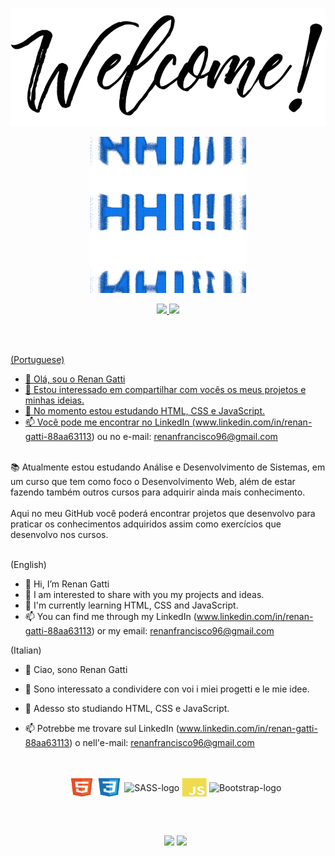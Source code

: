 <p align="center">
  <img src="./src/imagens/welcome.png">
</p>

<p align="center">
  <img width="250" src="./src/imagens/name.gif">
</p>

<div align="center">
  <a href="https://github.com/gatti96">
  <img height="160em" src="https://github-readme-stats.vercel.app/api?username=gatti96&show_icons=true&theme=aura&include_all_commits=true&count_private=true"/>
  <img height="160em" src="https://github-readme-stats.vercel.app/api/top-langs/?username=gatti96&layout=compact&langs_count=7&theme=aura"/>
</div>
  
  <br><br>

(Portuguese)

- 👋 Olá, sou o Renan Gatti
- 👀 Estou interessado em compartilhar com vocês os meus projetos e minhas ideias.
- 🌱 No momento estou estudando HTML, CSS e JavaScript.
- 📫 Você pode me encontrar no LinkedIn (www.linkedin.com/in/renan-gatti-88aa63113) ou no e-mail: renanfrancisco96@gmail.com
  <br><br>

:books: Atualmente estou estudando Análise e Desenvolvimento de Sistemas, em um curso que tem como foco o Desenvolvimento Web, além de estar fazendo também outros cursos para adquirir ainda mais conhecimento.
<br><br>
Aqui no meu GitHub você poderá encontrar projetos que desenvolvo para praticar os conhecimentos adquiridos assim como exercícios que desenvolvo nos cursos.
<br><br>

(English)

- 👋 Hi, I’m Renan Gatti
- 👀 I am interested to share with you my projects and ideas.
- 🌱 I'm currently learning HTML, CSS and JavaScript.
- 📫 You can find me through my LinkedIn (www.linkedin.com/in/renan-gatti-88aa63113) or my email: renanfrancisco96@gmail.com

(Italian)

- 👋 Ciao, sono Renan Gatti
- 👀 Sono interessato a condividere con voi i miei progetti e le mie idee.
- 🌱 Adesso sto studiando HTML, CSS e JavaScript.
- 📫 Potrebbe me trovare sul LinkedIn (www.linkedin.com/in/renan-gatti-88aa63113) o nell'e-mail: renanfrancisco96@gmail.com
  <br><br>
    <div style="display: inline_block" align="center"><br>  
    <img align="center" alt="HTML-logo" title="HTML" height="30" width="40" src="https://raw.githubusercontent.com/devicons/devicon/master/icons/html5/html5-original.svg">
    <img align="center" alt="CSS-logo" title="CSS" height="30" width="40" src="https://raw.githubusercontent.com/devicons/devicon/master/icons/css3/css3-original.svg">
    <img align="center" alt="SASS-logo" title="SASS" height="30" width="40" src="https://cdn.jsdelivr.net/gh/devicons/devicon/icons/sass/sass-original.svg">
    <img align="center" alt="Js-logo" title="JavaScript" height="30" width="40" src="https://raw.githubusercontent.com/devicons/devicon/master/icons/javascript/javascript-plain.svg">
      <img align="center" alt="Bootstrap-logo" title="Bootstrap" height="25" width="70" src="https://img.shields.io/badge/Bootstrap-563D7C?style=for-the-badge&logo=bootstrap&logoColor=white">
  </div>
    
    <br><br>
    <div align="center">  
    <a href="mailto:renanfrancisco96@gmail.com" title="Gmail"><img src="https://img.shields.io/badge/Gmail-D14836?style=for-the-badge&logo=gmail&logoColor=white" target="_blank"></a>
    <a href="https://www.linkedin.com/in/renan-gatti-88aa63113" target="_blank" rel="external" title="Linkedin"><img src="https://img.shields.io/badge/-LinkedIn-%230077B5?style=for-the-badge&logo=linkedin&logoColor=white" target="_blank"></a>
    </div>

<!---
gatti96/gatti96 is a ✨ special ✨ repository because its `README.md` (this file) appears on your GitHub profile.
You can click the Preview link to take a look at your changes.
--->
